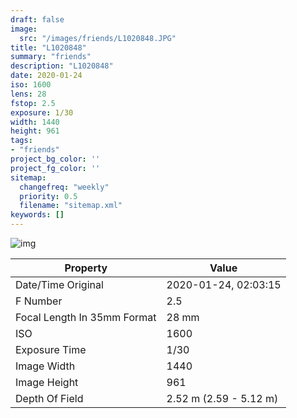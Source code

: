 ```yaml
---
draft: false
image:
  src: "/images/friends/L1020848.JPG"
title: "L1020848"
summary: "friends"
description: "L1020848"
date: 2020-01-24
iso: 1600
lens: 28
fstop: 2.5
exposure: 1/30
width: 1440
height: 961
tags:
- "friends"
project_bg_color: ''
project_fg_color: ''
sitemap:
  changefreq: "weekly"
  priority: 0.5
  filename: "sitemap.xml"
keywords: []
---
```


![img](/images/friends/L1020848.JPG)


Property | Value
---------|------
Date/Time Original              | 2020-01-24, 02:03:15
F Number                        | 2.5
Focal Length In 35mm Format     | 28 mm
ISO                             | 1600
Exposure Time                   | 1/30
Image Width                     | 1440
Image Height                    | 961
Depth Of Field                  | 2.52 m (2.59 - 5.12 m)
